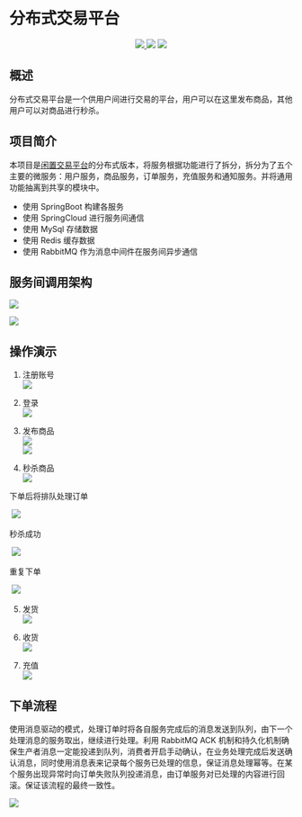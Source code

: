 # 分布式交易平台

 <p align="center">
     <a href="https://github.com/moesome/trade-web">
     	<img src="https://img.shields.io/badge/%E4%BA%A4%E6%98%93%E5%B9%B3%E5%8F%B0%E5%89%8D%E7%AB%AF-1.0-green">
     </a>
     <img src="https://img.shields.io/badge/SpringBoot-2.1.6.RELEASE-brightgreen">
     <img src="https://img.shields.io/badge/SpringCloud-Greenwich.SR2-blue">
 </p>

## 概述

分布式交易平台是一个供用户间进行交易的平台，用户可以在这里发布商品，其他用户可以对商品进行秒杀。

## 项目简介

本项目是[闲置交易平台](https://github.com/moesome/spike)的分布式版本，将服务根据功能进行了拆分，拆分为了五个主要的微服务：用户服务，商品服务，订单服务，充值服务和通知服务。并将通用功能抽离到共享的模块中。

- 使用 SpringBoot 构建各服务
- 使用 SpringCloud 进行服务间通信
- 使用 MySql 存储数据
- 使用 Redis 缓存数据
- 使用 RabbitMQ 作为消息中间件在服务间异步通信

## 服务间调用架构

![](https://raw.githubusercontent.com/moesome/projectImages/master/trade/%E9%A1%B9%E7%9B%AE%E6%9E%B6%E6%9E%84.png)  

![](https://raw.githubusercontent.com/moesome/projectImages/master/trade/eureka.png)
## 操作演示

1. 注册账号  
![](https://raw.githubusercontent.com/moesome/projectImages/master/trade/注册.png)  

2. 登录  
![](https://raw.githubusercontent.com/moesome/projectImages/master/trade/登录.png)

3. 发布商品  
![](https://raw.githubusercontent.com/moesome/projectImages/master/trade/发布商品1.1.png)  
![](https://raw.githubusercontent.com/moesome/projectImages/master/trade/%E5%8F%91%E5%B8%83%E5%95%86%E5%93%81%E5%92%8C.png)      

4. 秒杀商品  
![](https://raw.githubusercontent.com/moesome/projectImages/master/trade/%E8%B4%AD%E4%B9%B0.png)  

下单后将排队处理订单  

​		![](https://raw.githubusercontent.com/moesome/projectImages/master/trade/%E7%A7%92%E6%9D%801.png)  

秒杀成功  

​		![](https://raw.githubusercontent.com/moesome/projectImages/master/trade/%E7%A7%92%E6%9D%802.png)  

重复下单  

​		![](https://raw.githubusercontent.com/moesome/projectImages/master/trade/%E7%A7%92%E6%9D%803.png)  

5. 发货  
![](https://raw.githubusercontent.com/moesome/projectImages/master/trade/%E5%8F%91%E8%B4%A7.png)  

6. 收货  
![](https://raw.githubusercontent.com/moesome/projectImages/master/trade/%E6%94%B6%E8%B4%A7.png)  

7. 充值  
![](https://raw.githubusercontent.com/moesome/projectImages/master/trade/%E5%85%85%E5%80%BC.png)  
## 下单流程

使用消息驱动的模式，处理订单时将各自服务完成后的消息发送到队列，由下一个处理消息的服务取出，继续进行处理。利用 RabbitMQ ACK 机制和持久化机制确保生产者消息一定能投递到队列，消费者开启手动确认，在业务处理完成后发送确认消息，同时使用消息表来记录每个服务已处理的信息，保证消息处理幂等。在某个服务出现异常时向订单失败队列投递消息，由订单服务对已处理的内容进行回滚。保证该流程的最终一致性。

![](https://raw.githubusercontent.com/moesome/projectImages/master/trade/下单架构.png)